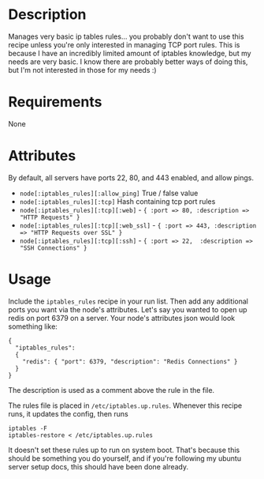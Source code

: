 Description
===========

Manages very basic ip tables rules... you probably don't want to use this recipe unless you're only interested
in managing TCP port rules. This is because I have an incredibly limited amount of iptables knowledge, but my needs
are very basic. I know there are probably better ways of doing this, but I'm not interested in those for my needs :)

Requirements
============

None

Attributes
==========

By default, all servers have ports 22, 80, and 443 enabled, and allow pings.

* `node[:iptables_rules][:allow_ping]` True / false value
* `node[:iptables_rules][:tcp]` Hash containing tcp port rules
* `node[:iptables_rules][:tcp][:web]` - `{ :port => 80, :description => "HTTP Requests" }`
* `node[:iptables_rules][:tcp][:web_ssl]` - `{ :port => 443, :description => "HTTP Requests over SSL" }`
* `node[:iptables_rules][:tcp][:ssh]` - `{ :port => 22,  :description => "SSH Connections" }`

Usage
=====

Include the `iptables_rules` recipe in your run list. Then add any additional ports you want via the node's attributes.
Let's say you wanted to open up redis on port 6379 on a server. Your node's attributes json would look something like:

    {
      "iptables_rules":
      {
        "redis": { "port": 6379, "description": "Redis Connections" }
      }
    }

The description is used as a comment above the rule in the file.

The rules file is placed in `/etc/iptables.up.rules`. Whenever this recipe runs, it updates the config, then runs

    iptables -F
    iptables-restore < /etc/iptables.up.rules

It doesn't set these rules up to run on system boot. That's because this should be something you do yourself, and if
you're following my ubuntu server setup docs, this should have been done already.
